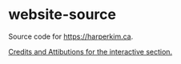 # website-source

Source code for https://harperkim.ca.

[Credits and Attibutions for the interactive section.](https://harperkim.ca/credits)
